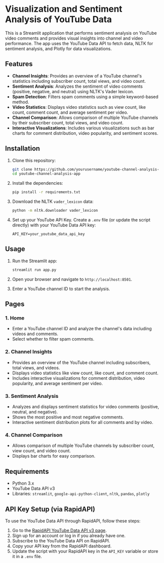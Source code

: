 # Visualization and Sentiment Analysis of YouTube Data

This is a Streamlit application that performs sentiment analysis on YouTube video comments and provides visual insights into channel and video performance. The app uses the YouTube Data API to fetch data, NLTK for sentiment analysis, and Plotly for data visualizations.

## Features

- **Channel Insights**: Provides an overview of a YouTube channel's statistics including subscriber count, total views, and video count.
- **Sentiment Analysis**: Analyzes the sentiment of video comments (positive, negative, and neutral) using NLTK's Vader lexicon.
- **Spam Detection**: Filters spam comments using a simple keyword-based method.
- **Video Statistics**: Displays video statistics such as view count, like count, comment count, and average sentiment per video.
- **Channel Comparison**: Allows comparison of multiple YouTube channels by their subscriber count, total views, and video count.
- **Interactive Visualizations**: Includes various visualizations such as bar charts for comment distribution, video popularity, and sentiment scores.

## Installation

1. Clone this repository:

    ```bash
    git clone https://github.com/yourusername/youtube-channel-analysis-app.git
    cd youtube-channel-analysis-app
    ```

2. Install the dependencies:

    ```bash
    pip install -r requirements.txt
    ```

3. Download the NLTK `vader_lexicon` data:

    ```bash
    python -m nltk.downloader vader_lexicon
    ```

4. Set up your YouTube API Key. Create a `.env` file (or update the script directly) with your YouTube Data API key:

    ```plaintext
    API_KEY=your_youtube_data_api_key
    ```

## Usage

1. Run the Streamlit app:

    ```bash
    streamlit run app.py
    ```

2. Open your browser and navigate to `http://localhost:8501`.

3. Enter a YouTube channel ID to start the analysis.

## Pages

### 1. Home

- Enter a YouTube channel ID and analyze the channel's data including videos and comments.
- Select whether to filter spam comments.

### 2. Channel Insights

- Provides an overview of the YouTube channel including subscribers, total views, and videos.
- Displays video statistics like view count, like count, and comment count.
- Includes interactive visualizations for comment distribution, video popularity, and average sentiment per video.

### 3. Sentiment Analysis

- Analyzes and displays sentiment statistics for video comments (positive, neutral, and negative).
- Shows the most positive and most negative comments.
- Interactive sentiment distribution plots for all comments and by video.

### 4. Channel Comparison

- Allows comparison of multiple YouTube channels by subscriber count, view count, and video count.
- Displays bar charts for easy comparison.

## Requirements

- Python 3.x
- YouTube Data API v3
- Libraries: `streamlit`, `google-api-python-client`, `nltk`, `pandas`, `plotly`

## API Key Setup (via RapidAPI)

To use the YouTube Data API through RapidAPI, follow these steps:

1. Go to the [RapidAPI YouTube Data API v3 page](https://rapidapi.com/).
2. Sign up for an account or log in if you already have one.
3. Subscribe to the YouTube Data API on RapidAPI.
4. Copy your API key from the RapidAPI dashboard.
5. Update the script with your RapidAPI key in the `API_KEY` variable or store it in a `.env` file.



